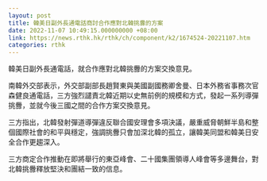 ```yaml
---
layout: post
title: 韓美日副外長通電話商討合作應對北韓挑釁的方案
date: 2022-11-07 10:49:15.000000000 +08:00
link: https://news.rthk.hk/rthk/ch/component/k2/1674524-20221107.htm
categories: rthk
---
```


韓美日副外長通電話，就合作應對北韓挑釁的方案交換意見。

南韓外交部表示，外交部副部長趙賢東與美國副國務卿舍曼、日本外務省事務次官森健良通電話，三方強烈譴責北韓近期以史無前例的規模和方式，發起一系列導彈挑釁，並就今後三國之間的合作方案交換意見。

三方指出，北韓發射彈道導彈違反聯合國安理會多項決議，嚴重威脅朝鮮半島和整個國際社會的和平與穩定，強調挑釁只會加深北韓的孤立，讓韓美同盟和韓美日安全合作更趨深入。

三方商定合作推動在即將舉行的東亞峰會、二十國集團領導人峰會等多邊舞台，對北韓挑釁釋放堅決和團結一致的信息。
